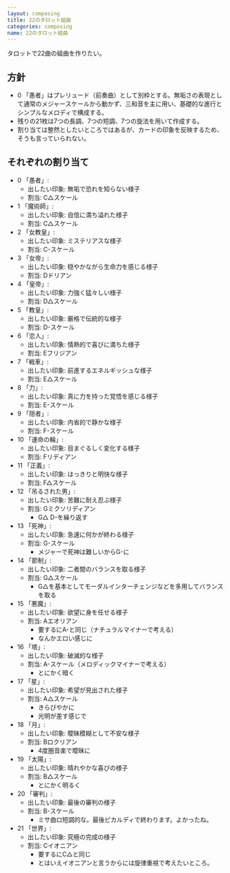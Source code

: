 ```yaml
---
layout: composing
title: 22のタロット組曲
categories: composing
name: 22のタロット組曲
---
```


タロットで22曲の組曲を作りたい。

## 方針

- 0 「愚者」はプレリュード（前奏曲）として別枠とする。無垢さの表現として通常のメジャースケールから動かず、三和音を主に用い、基礎的な進行とシンプルなメロディで構成する。
- 残りの21枚は7つの長調、7つの短調、7つの旋法を用いて作成する。
- 割り当ては整然としたいところではあるが、カードの印象を反映するため、そうも言っていられない。

## それぞれの割り当て

- 0  「愚者」:
    - 出したい印象: 無垢で恐れを知らない様子
    - 割当: C△スケール
- 1  「魔術師」:
    - 出したい印象: 自信に満ち溢れた様子
    - 割当: C△スケール
- 2  「女教皇」:
    - 出したい印象: ミステリアスな様子
    - 割当: C-スケール
- 3  「女帝」:
    - 出したい印象: 穏やかながら生命力を感じる様子
    - 割当: Dドリアン
- 4  「皇帝」:
    - 出したい印象: 力強く猛々しい様子
    - 割当: D△スケール
- 5  「教皇」:
    - 出したい印象: 厳格で伝統的な様子
    - 割当: D-スケール
- 6  「恋人」:
    - 出したい印象: 情熱的で喜びに満ちた様子
    - 割当: Eフリジアン
- 7  「戦車」:
    - 出したい印象: 前進するエネルギッシュな様子
    - 割当: E△スケール
- 8  「力」:
    - 出したい印象: 真に力を持った覚悟を感じる様子
    - 割当: E-スケール
- 9  「隠者」:
    - 出したい印象: 内省的で静かな様子
    - 割当: F-スケール
- 10 「運命の輪」:
    - 出したい印象: 目まぐるしく変化する様子
    - 割当: Fリディアン
- 11 「正義」:
    - 出したい印象: はっきりと明快な様子
    - 割当: F△スケール
- 12 「吊るされた男」:
    - 出したい印象: 苦難に耐え忍ぶ様子
    - 割当: Gミクソリディアン
        - G△ D-を繰り返す
- 13 「死神」:
    - 出したい印象: 急速に何かが終わる様子
    - 割当: G-スケール
        - メジャーで死神は難しいからG-に
- 14 「節制」:
    - 出したい印象: 二者間のバランスを取る様子
    - 割当: G△スケール
        - G△を基本としてモーダルインターチェンジなどを多用してバランスを取る
- 15 「悪魔」:
    - 出したい印象: 欲望に身を任せる様子
    - 割当: Aエオリアン
        - 要するにA-と同じ（ナチュラルマイナーで考える）
        - なんかエロい感じに
- 16 「塔」:
    - 出したい印象: 破滅的な様子
    - 割当: A-スケール（メロディックマイナーで考える）
        - とにかく暗く
- 17 「星」:
    - 出したい印象: 希望が見出された様子
    - 割当: A△スケール
        - きらびやかに
        - 光明が差す感じで
- 18 「月」:
    - 出したい印象: 曖昧模糊として不安な様子
    - 割当: Bロクリアン
        - 4度圏音楽で曖昧に
- 19 「太陽」:
    - 出したい印象: 晴れやかな喜びの様子
    - 割当: B△スケール
        - とにかく明るく
- 20 「審判」:
    - 出したい印象: 最後の審判の様子
    - 割当: B-スケール
        - ミサ曲ロ短調的な。最後ピカルディで終わります。よかったね。
- 21 「世界」:
    - 出したい印象: 究極の完成の様子
    - 割当: Cイオニアン
        - 要するにC△と同じ
        - とはいえイオニアンと言うからには旋律重視で考えたいところ。
